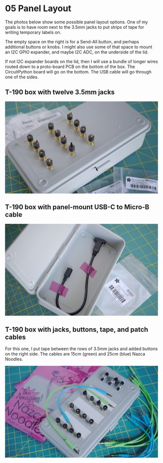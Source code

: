 <!-- SPDX-License-Identifier: CC-BY-SA-4.0 OR MIT -->
<!-- SPDX-FileCopyrightText: Copyright 2024 Sam Blenny -->
# 05 Panel Layout

The photos below show some possible panel layout options. One of my goals is to
have room next to the 3.5mm jacks to put strips of tape for writing temporary
labels on.

The empty space on the right is for a Send-All button, and perhaps additional
buttons or knobs. I might also use some of that space to mount an I2C GPIO
expander, and maybe I2C ADC, on the underside of the lid.

If not I2C expander boards on the lid, then I will use a bundle of longer wires
routed down to a proto-board PCB on the bottom of the box. The CircuitPython
board will go on the bottom. The USB cable will go through one of the sides.


## T-190 box with twelve 3.5mm jacks

![Closed steel box with 3.5mm jacks arranged on the lid](box-with-jacks.jpeg)


## T-190 box with panel-mount USB-C to Micro-B cable

![Open steel box with panel mount USB-C cable](box-with-panel-mount-USB.jpeg)


## T-190 box with jacks, buttons, tape, and patch cables

For this one, I put tape between the rows of 3.5mm jacks and added buttons on
the right side. The cables are 15cm (green) and 25cm (blue) Nazca Noodles.

![Closed steel box with arrangement of components and cables](box-with-noodles.jpeg)
